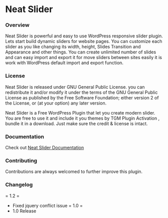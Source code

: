 Neat Slider
===========
<h3>Overview</h3>

<p>Neat Slider is powerful and easy to use WordPress responsive slider plugin. Lets start build dynamic sliders for website pages. You can customize each slider as you like changing its width, height, Slides Transition and Appearance and other things. You can create unlimited number of slides and can easy import and export it for move sliders between sites easily it is work with WordPress default import and export function.</p>

<h3>License</h3>
<p>Neat Slider is released under GNU General Public License. you can redistribute it and/or modify
it under the terms of the GNU General Public License as published by
the Free Software Foundation; either version 2 of the License, or
(at your option) any later version.</p>

<p>Neat Slider is a Free WordPress Plugin that let you create modern slider. You are free to use it and include it you themes by TGM Plugin Activation , bundle it in a download. Just make sure the credit & license is intact.</p>

<h3>Documentation</h3>

Check out <a href="http://www.energeticthemes.com/docs/neat-slider-docs/index.html">Neat Slider Documentation</a>

<h3>Contributing</h3>
<p>Contributions are always welcomed to further improve this plugin.</p>

<h3>Changelog</h3>

= 1.2 =
* Fixed jquery conflict issue
= 1.0 =
* 1.0 Release